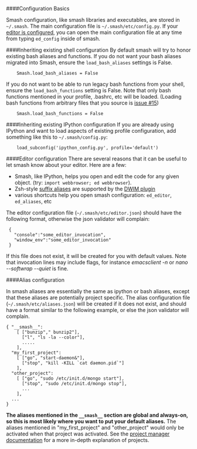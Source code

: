 ####Configuration Basics

Smash configuration, like smash libraries and executables, are stored in `~/.smash`.  The main configuration file is `~/.smash/etc/config.py`.  If your [editor is configured](#editor), you can open the main configuration file at any time from typing `ed_config` inside of smash.

<a id="inheritance-shell"></a><a id="inheritance"></a>
####Inheriting existing shell configuration
By default smash will try to honor existing bash aliases and functions.  If you do not want your bash aliases migrated into Smash, ensure the `load_bash_aliases` settings is False.

~~~~{.python}
    Smash.load_bash_aliases = False
~~~~

If you do not want to be able to run legacy bash functions from your shell, ensure the `load_bash_functions` setting is False.  Note that only bash functions mentioned in your profile, .bashrc, etc will be loaded.  (Loading bash functions from arbitrary files that you source is [issue #15](https://github.com/mattvonrocketstein/smash/issues))

~~~~{.python}
    Smash.load_bash_functions = False
~~~~


<a id="inheritance-ipython"></a>
####Inheriting existing IPython configuration
If you are already using IPython and want to load aspects of existing profile configuration, add something like this to `~/.smash/config.py`:

~~~~{.python}
    load_subconfig('ipython_config.py', profile='default')
~~~~


<a id="editor"></a>
####Editor configuration
There are several reasons that it can be useful to let smash know about your editor.  Here are a few:

* Smash, like IPython, helps you open and edit the code for any given object.  (try: `import webbrowser; ed webbrowser`).
* Zsh-style [suffix aliases](plugins.html#dwim-suffix) are supported by the [DWIM plugin](plugins.html#dwim)
* various shortcuts help you open smash configuration: `ed_editor`, `ed_aliases`, etc

The editor configuration file (`~/.smash/etc/editor.json`) should have the following format, otherwise the json validator will complain:

~~~~{.json}
 {
   "console":"some_editor_invocation",
   "window_env":"some_editor_invocation"
 }
~~~~

If this file does not exist, it will be created for you with default values.  Note that invocation lines may include flags, for instance *emacsclient -n* or  *nano --softwrap --quiet* is fine.

<a id="aliases"></a>
####Alias configuration

In smash aliases are essentially the same as ipython or bash aliases, except that these aliases are potentially project specific.  The alias configuration file (`~/.smash/etc/aliases.json`) will be created if it does not exist, and should have a format similar to the following example, or else the json validator will complain.

~~~~{.json}
{ "__smash__":
    [ ["bunzip"," bunzip2"],
      ["l", "ls -la --color"],
      .....
    ],
  "my_first_project":
    [ ["go", "start-daemon&"],
      ["stop", "kill -KILL `cat daemon.pid`"]
    ],
  "other_project":
    [ ["go", "sudo /etc/init.d/mongo start"],
      ["stop", "sudo /etc/init.d/mongo stop"],
      ...
    ],
  ...
}
~~~~

**The aliases mentioned in the `__smash__` section are global and always-on, so this is most likely where you want to put your default aliases.**  The aliases mentioned in "my_first_project" and "other_project" would only be activated when that project was activated.  See the [project manager documentation](project_manager.html) for a more in-depth explanation of projects.

